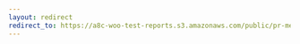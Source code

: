 ```yaml
---
layout: redirect
redirect_to: https://a8c-woo-test-reports.s3.amazonaws.com/public/pr-merge/42877/api/index.html
---
```

